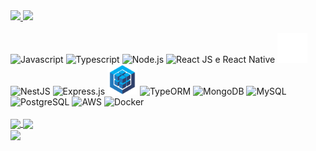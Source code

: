 <div>
  <a href="https://www.linkedin.com/in/rafaelpapastamatiou" target="_blank">
    <img
      src="https://img.shields.io/badge/View%20my%20LinkedIn-0077B5?style=for-the-badge&logo=linkedin&logoColor=white"
    />
  </a>
  <a href="mailto:rafael@papastamatiou.com">
    <img
      src="https://img.shields.io/badge/Email%20me-D14836?style=for-the-badge&logo=gmail&logoColor=white"
    />
  </a>
</div>
<br />
<div>
  <img
    src="https://cdn.jsdelivr.net/gh/devicons/devicon/icons/javascript/javascript-original.svg"
    height="48"
    width="48"
    alt="Javascript"
    title="Javascript"
  />
  <img
    src="https://cdn.jsdelivr.net/gh/devicons/devicon/icons/typescript/typescript-original.svg"
    height="48"
    width="48"
    alt="Typescript"
    title="Typescript"
  />
  <img
    src="https://cdn.jsdelivr.net/gh/devicons/devicon/icons/nodejs/nodejs-original.svg"
    height="48"
    width="48"
    alt="Node.js"
    title="Node.js"
  />
  <img
    src="https://cdn.jsdelivr.net/gh/devicons/devicon/icons/react/react-original.svg"
    height="48"
    width="48"
    alt="React JS e React Native"
    title="React JS e React Native"
  />
  <img
    src="https://github.com/rafaelpapastamatiou/icons/blob/main/nextjs-icon-light.svg"
    height="48"
    width="48"
    alt="Next.js"
    title="Next.js"
  />
  <img
    src="https://cdn.jsdelivr.net/gh/devicons/devicon/icons/nestjs/nestjs-plain.svg"
    height="48"
    width="50"
    alt="NestJS"
    title="NestJS"
  />
  <img
    src="https://avatars.githubusercontent.com/u/5658226?s=200&v=4"
    height="48"
    width="48"
    alt="Express.js"
    title="Express.js"
  />
  <img
    src="https://raw.githubusercontent.com/devicons/devicon/develop/icons/sequelize/sequelize-original.svg"
    height="48"
    width="48"
    alt="Sequelize"
    title="Sequelize"
  />
  <img
    src="https://avatars.githubusercontent.com/u/20165699?s=200&v=4"
    height="48"
    width="48"
    alt="TypeORM"
    title="TypeORM"
  />
  <img
    src="https://cdn.jsdelivr.net/gh/devicons/devicon/icons/mongodb/mongodb-original.svg"
    height="48"
    width="40"
    alt="MongoDB"
    title="MongoDB"
  />
  <img
    src="https://cdn.jsdelivr.net/gh/devicons/devicon/icons/mysql/mysql-original.svg"
    height="48"
    width="48"
    alt="MySQL"
    title="MySQL"
  />
  <img
    src="https://cdn.jsdelivr.net/gh/devicons/devicon/icons/postgresql/postgresql-original.svg"
    height="48"
    width="48"
    alt="PostgreSQL"
    title="PostgreSQL"
  />
  <img
    src="https://cdn.jsdelivr.net/gh/devicons/devicon/icons/amazonwebservices/amazonwebservices-original.svg"
    height="48"
    width="48"
    alt="AWS"
    title="AWS"
  />
  <img
    src="https://cdn.jsdelivr.net/gh/devicons/devicon/icons/docker/docker-original.svg"
    height="48"
    width="48"
    alt="Docker"
    title="Docker"
  />
</div>
<br />
<div>
  <a href="https://github.com/anuraghazra/github-readme-stats">
    <img
      align="center"
      src="https://github-readme-stats-ochre-seven.vercel.app/api?username=rafaelpapastamatiou&count_private=true&show_icons=true&theme=radical"
    />
  </a>
  <a href="https://github.com/anuraghazra/github-readme-stats">
    <img
      align="center"
      src="https://github-readme-stats-ochre-seven.vercel.app/api/top-langs/?username=rafaelpapastamatiou&layout=compact&theme=radical&langs_count=10"
    />
  </a>
</div>
<a href="https://github.com/anuraghazra/github-readme-stats">
  <img
    align="center"
    src="https://github-readme-stats-ochre-seven.vercel.app/api/wakatime?username=rafaelpapastamatiou&layout=compact&theme=radical"
  />
</a>
